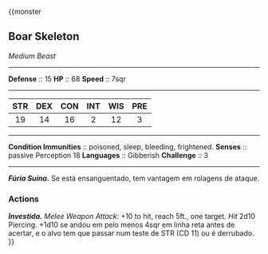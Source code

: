 {{monster
## Boar Skeleton
*Medium Beast*
___
**Defense**     :: 15
**HP**          :: 68
**Speed**       :: 7sqr
___

| STR | DEX | CON | INT | WIS | PRE |
| :-: | :-: | :-: | :-: | :-: | :-: |
| 19  | 14  | 16  |  2  | 12  |  3  |
___
**Condition Immunities** :: poisoned, sleep, bleeding, frightened.
**Senses**               :: passive Perception 18
**Languages**         :: Gibberish
**Challenge**            :: 3
___
***Fúria Suína.*** Se está ensanguentado, tem vantagem em rolagens de ataque.

### Actions
***Investida.*** *Melee Weapon Attack:* +10 to hit, reach 5ft., one target. *Hit* 2d10 Piercing. +1d10 se andou em pelo menos 4sqr em linha reta antes de acertar, e o alvo tem que passar num teste de STR (CD 11) ou é derrubado.
}}

